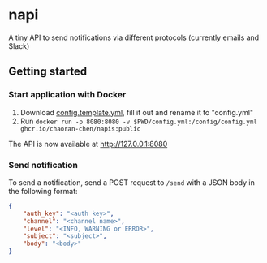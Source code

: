 # napi

A tiny API to send notifications via different protocols (currently emails and Slack)


## Getting started

### Start application with Docker

1. Download [config.template.yml](./config.template.yml), fill it out and rename it to "config.yml"
2. Run `docker run -p 8080:8080 -v $PWD/config.yml:/config/config.yml ghcr.io/chaoran-chen/napis:public`

The API is now available at http://127.0.0.1:8080

### Send notification

To send a notification, send a POST request to `/send` with a JSON body in the following format:

```json
{
    "auth_key": "<auth key>",
    "channel": "<channel name>",
    "level": "<INFO, WARNING or ERROR>",
    "subject": "<subject>",
    "body": "<body>"
}
```
